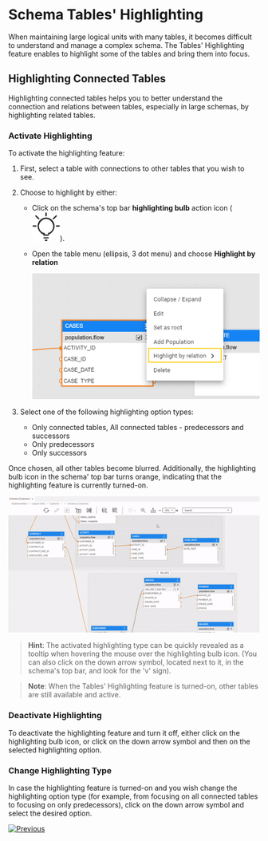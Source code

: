 <web>

# Schema Tables' Highlighting

When maintaining large logical units with many tables, it becomes difficult to understand and manage a complex schema. The Tables' Highlighting feature enables to highlight some of the tables and bring them into focus.



## Highlighting Connected Tables 

Highlighting connected tables helps you to better understand the connection and relations between tables, especially in large schemas, by highlighting related tables.



### Activate Highlighting

To activate the highlighting feature: 

1. First, select a table with connections to other tables that you wish to see. 

2. Choose to highlight by either:

   - Click on the schema's top bar **highlighting bulb** action icon ( ![](images/web/light-off.svg)). 

   - Open the table menu (ellipsis, 3 dot menu) and choose **Highlight by relation**

     ![](images/web/20_highlight_menu.png)

3. Select one of the following highlighting option types:

   - Only connected tables, All connected tables - predecessors and successors
   - Only predecessors
   - Only successors



Once chosen, all other tables become blurred. Additionally, the highlighting bulb icon in the schema' top bar turns orange, indicating that the highlighting feature is currently turned-on.



![](images/web/20_highlight_connected.gif)



> **Hint**: The activated highlighting type can be quickly revealed as a tooltip when hovering the mouse over the highlighting bulb icon. (You can also click on the down arrow symbol, located next to it, in the schema's top bar, and look for the 'v' sign). 

> **Note**: When the Tables' Highlighting feature is turned-on, other tables are still available and active.



### Deactivate Highlighting

To deactivate the highlighting feature and turn it off, either click on the highlighting bulb icon, or click on the down arrow symbol and then on the selected highlighting option.

### Change Highlighting Type

In case the highlighting feature is turned-on and you wish change the highlighting option type (for example, from focusing on all connected tables to focusing on only predecessors), click on the down arrow symbol and select the desired option.



[![Previous](/articles/images/Previous.png)](/articles/03_logical_units/17_LU_schema_change_root_table.md)



</web>
